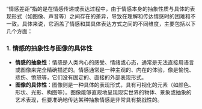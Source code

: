 “情感差距”指的是在情感传递或表达过程中，由于情感本身的抽象性质与具体的表现形式（如图像、声音等）之间存在的差异，导致在理解和传达情感时的困难和不一致。具体来说，它涵盖了情感和其具体表达方式之间的不同维度，主要包括以下几个方面：

### 1. **情感的抽象性与图像的具体性**

- **情感的抽象性**：情感是人类内心的感受、情绪或心态，通常是无法直接用语言或图像来完全精确描述的。情感通常是一种主观的、内在的体验，像是愉悦、悲伤、愤怒等，它们没有固定的、直接的外部表现形式。
- **图像的具体性**：图像则是一种具体的表现形式，具有可视化的元素（如颜色、形状、光影、构图等）。图像能够直观地呈现现实世界的物体、景象或抽象的艺术表现，但要准确地传达某种抽象情感是非常具有挑战性的。

